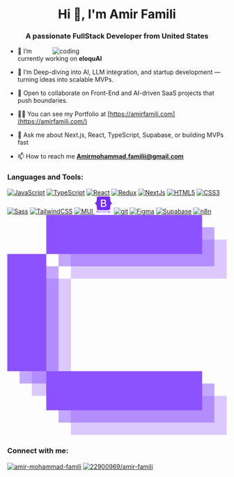 <h1 align="center">Hi 👋, I'm Amir Famili</h1>
<h3 align="center">A passionate FullStack Developer from United States</h3>
<img align="right" alt="coding" width="400" src="https://cdn.dribbble.com/users/1162077/screenshots/3848914/programmer.gif"/>

- 🔭 I’m currently working on **eloquAI**

- 🌱 I’m Deep-diving into AI, LLM integration, and startup development — turning ideas into scalable MVPs.

- 👯 Open to collaborate on Front-End and AI-driven SaaS projects that push boundaries.

- 👨‍💻 You can see my Portfolio at [https://amirfamili.com](https://amirfamili.com/)

- 💬 Ask me about Next.js, React, TypeScript, Supabase, or building MVPs fast

- 📫 How to reach me **Amirmohammad.familii@gmail.com**



<h3 align="left">Languages and Tools:</h3>
<p align="left">
<a href="https://developer.mozilla.org/en-US/docs/Web/JavaScript" target="_blank" rel="noreferrer"><img src="https://raw.githubusercontent.com/danielcranney/readme-generator/main/public/icons/skills/javascript-colored.svg" width="40" height="40" alt="JavaScript" /></a>
<a href="https://www.typescriptlang.org/" target="_blank" rel="noreferrer"><img src="https://raw.githubusercontent.com/danielcranney/readme-generator/main/public/icons/skills/typescript-colored.svg" width="40" height="40" alt="TypeScript" /></a>
<a href="https://reactjs.org/" target="_blank" rel="noreferrer"><img src="https://raw.githubusercontent.com/danielcranney/readme-generator/main/public/icons/skills/react-colored.svg" width="40" height="40" alt="React" /></a>
<a href="https://redux.js.org/" target="_blank" rel="noreferrer"><img src="https://raw.githubusercontent.com/danielcranney/readme-generator/main/public/icons/skills/redux-colored.svg" width="40" height="40" alt="Redux" /></a>
<a href="https://nextjs.org/docs" target="_blank" rel="noreferrer"><img src="https://raw.githubusercontent.com/danielcranney/readme-generator/main/public/icons/skills/nextjs-colored.svg" width="40" height="40" alt="NextJs" /></a>
<a href="https://developer.mozilla.org/en-US/docs/Glossary/HTML5" target="_blank" rel="noreferrer"><img src="https://raw.githubusercontent.com/danielcranney/readme-generator/main/public/icons/skills/html5-colored.svg" width="40" height="40" alt="HTML5" /></a>
<a href="https://www.w3.org/TR/CSS/#css" target="_blank" rel="noreferrer"><img src="https://raw.githubusercontent.com/danielcranney/readme-generator/main/public/icons/skills/css3-colored.svg" width="40" height="40" alt="CSS3" /></a>
<a href="https://sass-lang.com/" target="_blank" rel="noreferrer"><img src="https://raw.githubusercontent.com/danielcranney/readme-generator/main/public/icons/skills/sass-colored.svg" width="40" height="40" alt="Sass" /></a>
<a href="https://tailwindcss.com/" target="_blank" rel="noreferrer"><img src="https://raw.githubusercontent.com/danielcranney/readme-generator/main/public/icons/skills/tailwindcss-colored.svg" width="40" height="40" alt="TailwindCSS" /></a>
 <a href="https://mui.com/" target="_blank" rel="noreferrer">
  <img src="https://mui.com/static/logo.png" width="40" height="40" alt="MUI" />
</a>
<a href="https://getbootstrap.com" target="_blank" rel="noreferrer"> <img src="https://raw.githubusercontent.com/devicons/devicon/master/icons/bootstrap/bootstrap-plain-wordmark.svg" alt="bootstrap" width="40" height="40"/></a> 
<a href="https://git-scm.com/" target="_blank" rel="noreferrer"> <img src="https://www.vectorlogo.zone/logos/git-scm/git-scm-icon.svg" alt="git" width="40" height="40"/></a>
<a href="https://www.figma.com/" target="_blank" rel="noreferrer"><img src="https://raw.githubusercontent.com/danielcranney/readme-generator/main/public/icons/skills/figma-colored.svg" width="40" height="40" alt="Figma" /></a>
 <a href="https://www.supabase.com/" target="_blank" rel="noreferrer"><img src="https://raw.githubusercontent.com/danielcranney/readme-generator/main/public/icons/skills/supabase-colored.svg" width="40" height="40" alt="Supabase" /></a>
  <a href="https://n8n.io" target="_blank" rel="noreferrer">
    <img src="https://n8n.io/favicon-32x32.png" width="40" height="40" alt="n8n" />
  </a>
<a href="https://coolify.io" target="_blank" rel="noreferrer">
 <svg xmlns="http://www.w3.org/2000/svg" xml:space="preserve" viewBox="0 0 512 512"><path d="M63.7-161.7h-90.9v272.8h90.9zm0 363.7h363.7v-90.9H63.7zm0-363.7h363.7v-90.9H63.7z" style="fill:#8c52ff;fill-opacity:.302" transform="translate(84.664 310.016)"/><path d="M48.2-177.1h-90.9V95.6h90.9zm0 363.6h363.7V95.6H48.2zm0-363.6h363.7V-268H48.2z" style="fill:#8c52ff;fill-opacity:.502" transform="translate(71.406 296.758)"/><path d="M32.8-192.6h-90.9V80.2h90.9zm0 363.7h363.7V80.2H32.8zm0-363.7h363.7v-90.9H32.8z" style="fill:#8c52ff" transform="translate(58.147 283.5)"/></svg>
</a>
</p>





<h3 align="left">Connect with me:</h3>
<p align="left">
<a href="https://linkedin.com/in/amir-mohammad-famili" target="blank"><img align="center" src="https://raw.githubusercontent.com/rahuldkjain/github-profile-readme-generator/master/src/images/icons/Social/linked-in-alt.svg" alt="amir-mohammad-famili" height="30" width="40" /></a>
<a href="https://stackoverflow.com/users/22900969/amir-famili" target="blank"><img align="center" src="https://raw.githubusercontent.com/rahuldkjain/github-profile-readme-generator/master/src/images/icons/Social/stack-overflow.svg" alt="22900969/amir-famili" height="30" width="40" /></a>
</p>
